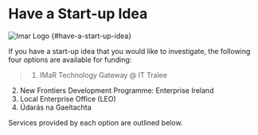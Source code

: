 # Have a Start-up Idea 
![Imar Logo](C:\Users\micheal\Desktop\.jpg>) {#have-a-start-up-idea}    

If you have a start-up idea that you would like to investigate, the following four options are available for funding:

>1.   IMaR Technology Gateway @ IT Tralee
2.   New Frontiers Development Programme: Enterprise Ireland
3.  Local Enterprise Office (LEO)
4.   Údarás na Gaeltachta

Services provided by each option are outlined below.